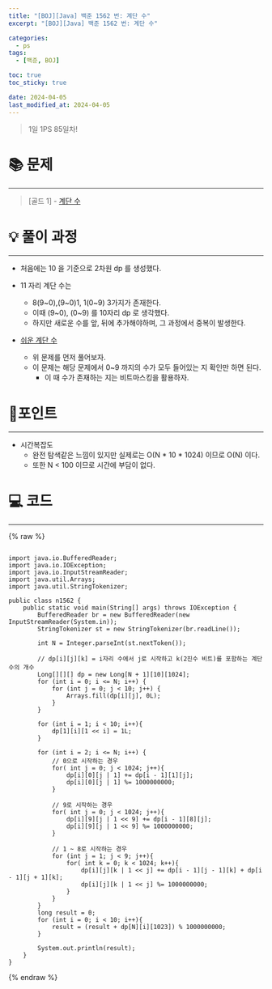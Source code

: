 ```yaml
---
title: "[BOJ][Java] 백준 1562 번: 계단 수"
excerpt: "[BOJ][Java] 백준 1562 번: 계단 수"

categories:
  - ps
tags:
  - [백준, BOJ]

toc: true
toc_sticky: true

date: 2024-04-05
last_modified_at: 2024-04-05
---
```


> 1일 1PS 85일차!

# 📚 문제

---

> [골드 1] -
> [계단 수](https://www.acmicpc.net/problem/1562)

# 💡 풀이 과정

---

- 처음에는 10 을 기준으로 2차원 dp 를 생성했다.
- 11 자리 계단 수는 
  - 8(9~0),(9~0)1, 1(0~9) 3가지가 존재한다.
  - 이때 (9~0), (0~9) 를 10자리 dp 로 생각했다.
  - 하지만 새로운 수를 앞, 뒤에 추가해야하며, 그 과정에서 중복이 발생한다.

- [쉬운 계단 수](https://www.acmicpc.net/problem/10844)
  - 위 문제를 먼저 풀어보자.
  - 이 문제는 해당 문제에서 0~9 까지의 수가 모두 들어있는 지 확인만 하면 된다. 
    - 이 때 수가 존재하는 지는 비트마스킹을 활용하자.


# 📌포인트

---

- 시간복잡도
  - 완전 탐색같은 느낌이 있지만 실제로는 O(N * 10 * 1024) 이므로 O(N) 이다. 
  - 또한 N < 100 이므로 시간에 부담이 없다.

# 💻 코드

---

{% raw %}

```

import java.io.BufferedReader;
import java.io.IOException;
import java.io.InputStreamReader;
import java.util.Arrays;
import java.util.StringTokenizer;

public class n1562 {
    public static void main(String[] args) throws IOException {
        BufferedReader br = new BufferedReader(new InputStreamReader(System.in));
        StringTokenizer st = new StringTokenizer(br.readLine());

        int N = Integer.parseInt(st.nextToken());

        // dp[i][j][k] = i자리 수에서 j로 시작하고 k(2진수 비트)를 포함하는 계단 수의 개수
        Long[][][] dp = new Long[N + 1][10][1024];
        for (int i = 0; i <= N; i++) {
            for (int j = 0; j < 10; j++) {
                Arrays.fill(dp[i][j], 0L);
            }
        }

        for (int i = 1; i < 10; i++){
            dp[1][i][1 << i] = 1L;
        }

        for (int i = 2; i <= N; i++) {
            // 0으로 시작하는 경우
            for( int j = 0; j < 1024; j++){
                dp[i][0][j | 1] += dp[i - 1][1][j];
                dp[i][0][j | 1] %= 1000000000;
            }

            // 9로 시작하는 경우
            for( int j = 0; j < 1024; j++){
                dp[i][9][j | 1 << 9] += dp[i - 1][8][j];
                dp[i][9][j | 1 << 9] %= 1000000000;
            }

            // 1 ~ 8로 시작하는 경우
            for (int j = 1; j < 9; j++){
                for( int k = 0; k < 1024; k++){
                    dp[i][j][k | 1 << j] += dp[i - 1][j - 1][k] + dp[i - 1][j + 1][k];
                    dp[i][j][k | 1 << j] %= 1000000000;
                }
            }
        }
        long result = 0;
        for (int i = 0; i < 10; i++){
            result = (result + dp[N][i][1023]) % 1000000000;
        }

        System.out.println(result);
    }
}

```

{% endraw %}

